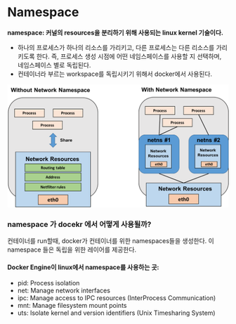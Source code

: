 # Namespace

**namespace: 커널의 resources을 분리하기 위해 사용되는 linux kernel 기술이다.**
* 하나의 프로세스가 하나의 리소스를 가리키고, 다른 프로세스는 다른 리소스를 가리키도록 한다. 즉, 프로세스 생성 시점에 어떤 네임스페이스를 사용할 지 선택하며, 네임스페이스 별로 독립된다.
* 컨테이너라 부르는 workspace를 독립시키기 위해서 docker에서 사용된다.

![Image of docker and vm](img/netns.png)


### namespace 가 docekr 에서 어떻게 사용될까?
컨테이너를 run할때, docker가 컨테이너를 위한 namespaces들을 생성한다. 이 namespace 들은 독립을 위한 레이어를 제공한다.

#### Docker Engine이 linux에서 namespace를 사용하는 곳:
* pid: Process isolation
* net: Manage network interfaces
* ipc: Manage access to IPC resources (InterProcess Communication)
* mnt: Manage filesystem mount points
* uts: Isolate kernel and version identifiers (Unix Timesharing System)
